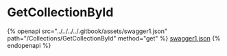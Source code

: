 # GetCollectionById

{% openapi src="../../../../.gitbook/assets/swagger1.json" path="/Collections/GetCollectionById" method="get" %}
[swagger1.json](../../../../.gitbook/assets/swagger1.json)
{% endopenapi %}
